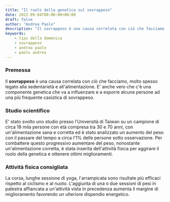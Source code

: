```yaml
---
title: "Il ruolo della genetica sul sovrappeso"
date: 2022-09-04T00:00:00+00:00
draft: false
author: "Andrea Paolo"
description: "Il sovrappeso è una causa correlata con ciò che facciamo, molto spesso legato alla sedentarietà, all'alimentazione e alla genetica. Scorpi il ruolo di quest'ultima e come combatterla"
keywords: 
    - tips della domenica
    - sovrappeso
    - andrea paolo
    - paolo andrea
---
```


### Premessa

Il **sovrappeso** è una causa correlata con ciò che facciamo, molto spesso legato alla sedentarietà e all'alimentazione. E' anche vero che c'è una componente genetica che va a influenzare e a esporre alcune persone ad una più frequente casistica di sovrappeso. 

### Studio scientifico 

E' stato svolto uno studio presso l'Università di Taiwan su un campione di circa 18 mila persone con età compresa tra 30 e 70 anni, con un'alimentazione sana e corretta ed è stato analizzato un aumento del peso con il passare del tempo a circa l'1% delle persone sotto osservazione. Per combattere questo progressivo aumentare del peso, nonostante un'alimentazione corretta, è stata inserita dell'attività fisica per aggirare il ruolo della genetica e ottenere ottimi miglioramenti.

### Attività fisica consigliata

La corsa, lunghe sessione di yoga, l'arrampicata sono risultate più efficaci rispetto al ciclismo e al nuoto. L'aggiunta di una o due sessioni di pesi in palestra affiancata a un'attività vista in precedenza aumenta il margine di miglioramento favorendo un ulteriore dispendio energetico.

